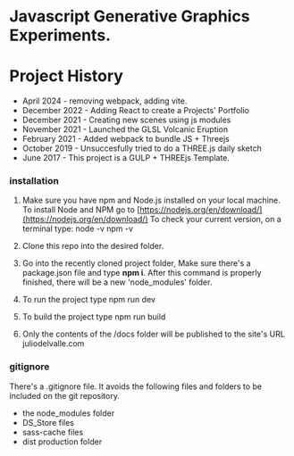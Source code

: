 # Javascript Generative Graphics Experiments.

# Project History

* April 2024 - removing webpack, adding vite.
* December 2022 - Adding React to create a Projects' Portfolio
* December 2021 - Creating new scenes using js modules
* November 2021 - Launched the GLSL Volcanic Eruption
* February 2021 - Added webpack to bundle JS + Threejs
* October 2019 - Unsuccesfully tried to do a THREE.js daily sketch
* June 2017 - This project is a GULP + THREEjs Template.

### installation

1. Make sure you have npm and Node.js installed on your local machine.
To install Node and NPM go to [https://nodejs.org/en/download/](https://nodejs.org/en/download/)
To check your current version, on a terminal type:
node -v
npm -v

2. Clone this repo into the desired folder.

3. Go into the recently cloned project folder, Make sure there's a package.json file and type **npm i**.
After this command is properly finished, there will be a new 'node_modules' folder.

4. To run the project type
npm run dev

5. To build the project type
npm run build

6. Only the contents of the /docs folder will be published to the site's URL juliodelvalle.com

### gitignore
There's a .gitignore file. It avoids the following files and folders to be included on the git repository.
* the node_modules folder
* DS_Store files
* sass-cache files
* dist production folder
